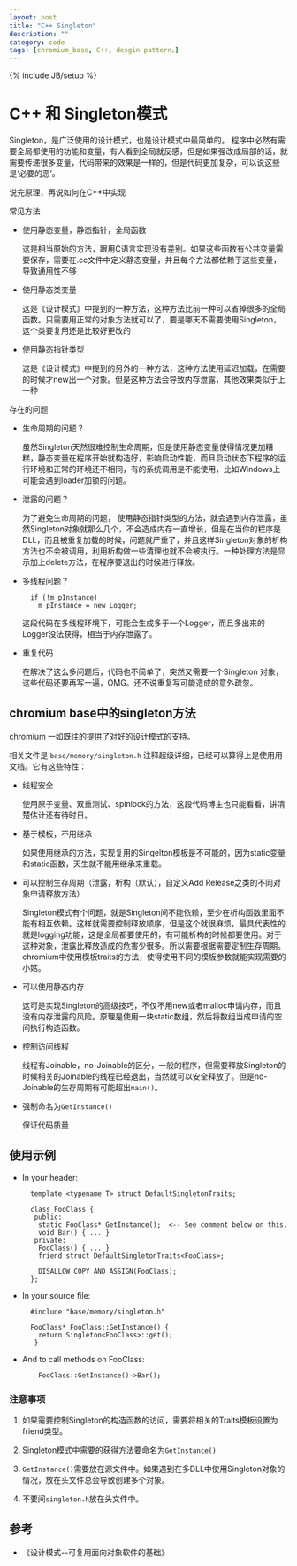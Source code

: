 ```yaml
---
layout: post
title: "C++ Singleton"
description: ""
category: code
tags: [chromium_base, C++, desgin pattern，]
---
```

{% include JB/setup %}

# C++  和 Singleton模式 #

Singleton，是广泛使用的设计模式，也是设计模式中最简单的。
程序中必然有需要全局都使用的功能和变量，有人看到全局就反感，但是如果强改成局部的话，就需要传递很多变量，代码带来的效果是一样的，但是代码更加复杂，可以说这些是‘必要的恶’。

说完原理，再说如何在C++中实现

常见方法

* 使用静态变量，静态指针，全局函数

    这是相当原始的方法，跟用C语言实现没有差别。如果这些函数有公共变量需要保存，需要在.cc文件中定义静态变量，并且每个方法都依赖于这些变量，导致通用性不够

* 使用静态类变量

    这是《设计模式》中提到的一种方法，这种方法比前一种可以省掉很多的全局函数。只需要用正常的对象方法就可以了，要是哪天不需要使用Singleton，这个类要复用还是比较好更改的

* 使用静态指针类型

    这是《设计模式》中提到的另外的一种方法，这种方法使用延迟加载，在需要的时候才new出一个对象。但是这种方法会导致内存泄露，其他效果类似于上一种

存在的问题

* 生命周期的问题？

    虽然Singleton天然很难控制生命周期，但是使用静态变量使得情况更加糟糕，静态变量在程序开始就构造好，影响启动性能，而且启动状态下程序的运行环境和正常的环境还不相同，有的系统调用是不能使用，比如Windows上可能会遇到loader加锁的问题。

* 泄露的问题？
    
    为了避免生命周期的问题， 使用静态指针类型的方法，就会遇到内存泄露，虽然Singleton对象就那么几个，不会造成内存一直增长，但是在当你的程序是DLL，而且被重复加载的时候，问题就严重了，并且这样Singleton对象的析构方法也不会被调用，利用析构做一些清理也就不会被执行。一种处理方法是显示加上delete方法，在程序要退出的时候进行释放。

* 多线程问题？
    
        if (!m_pInstance) 
          m_pInstance = new Logger; 
            
    这段代码在多线程环境下，可能会生成多于一个Logger，而且多出来的Logger没法获得，相当于内存泄露了。
    
* 重复代码
    
    在解决了这么多问题后，代码也不简单了，突然又需要一个Singleton 对象，这些代码还要再写一遍，OMG。还不说重复写可能造成的意外疏忽。

## chromium base中的singleton方法 ##
chromium 一如既往的提供了对好的设计模式的支持。

相关文件是 `base/memory/singleton.h` 注释超级详细，已经可以算得上是使用用文档。它有这些特性：

* 线程安全

    使用原子变量、双重测试、spinlock的方法，这段代码博主也只能看看，讲清楚估计还有待时日。
    
* 基于模板，不用继承

    如果使用继承的方法，实现复用的Singelton模板是不可能的，因为static变量和static函数，天生就不能用继承来重载。

* 可以控制生存周期（泄露，析构（默认），自定义Add Release之类的不同对象申请释放方法）
    
    Singleton模式有个问题，就是Singleton间不能依赖，至少在析构函数里面不能有相互依赖。这样就需要控制释放顺序，但是这个就很麻烦，最具代表性的就是logging功能，这是全局都要使用的，有可能析构的时候都要使用。对于这种对象，泄露比释放造成的危害少很多。所以需要根据需要定制生存周期。chromium中使用模板traits的方法，使得使用不同的模板参数就能实现需要的小姑。

* 可以使用静态内存
    
    这可是实现Singleton的高级技巧，不仅不用new或者malloc申请内存，而且没有内存泄露的风险。原理是使用一块static数组，然后将数组当成申请的空间执行构造函数。

* 控制访问线程
    
    线程有Joinable，no-Joinable的区分，一般的程序，但需要释放Singleton的时候相关的Joinable的线程已经退出，当然就可以安全释放了。但是no-Joinable的生存周期有可能超出`main()`。

* 强制命名为`GetInstance()`
    
    保证代码质量

## 使用示例 ##

* In your header:


        template <typename T> struct DefaultSingletonTraits;

        class FooClass {
         public:
          static FooClass* GetInstance();  <-- See comment below on this.
          void Bar() { ... }
         private:
          FooClass() { ... }
          friend struct DefaultSingletonTraits<FooClass>;
        
          DISALLOW_COPY_AND_ASSIGN(FooClass);
        };

* In your source file:

        #include "base/memory/singleton.h"

        FooClass* FooClass::GetInstance() {
          return Singleton<FooClass>::get();
         }
        

* And to call methods on FooClass:

          FooClass::GetInstance()->Bar();
    
### 注意事项 ###

1. 如果需要控制Singleton的构造函数的访问，需要将相关的Traits模板设置为friend类型。

2. Singleton模式中需要的获得方法要命名为`GetInstance()`

3. `GetInstance()`需要放在源文件中。如果遇到在多DLL中使用Singleton对象的情况，放在头文件总会导致创建多个对象。

4. 不要间`singleton.h`放在头文件中。

## 参考 ##
* 《设计模式--可复用面向对象软件的基础》

<!-- 

不相关部分

## singleton的问题？ ##
* 只能用无参数构造函数，
* 多线程问题，可能创建多个。
* 每次都要重写

## singleton的优势 ##
相对于静态方法

## Singletn 变形 ##
* 使用TLS控制多线程访问
* 抽象工厂
* 显示new，和delete，控制存在周期。
* 根本原因是get中使用的new无法传参数

## 设计的问题 ##
* 和全局变量是一样的。
* 不能重载Get方法
-->